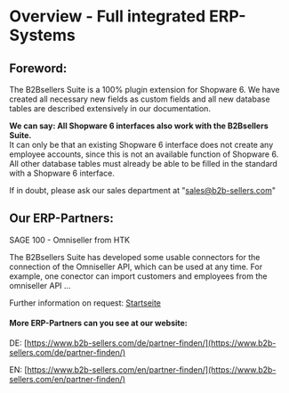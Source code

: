 # Overview - Full integrated ERP-Systems

## Foreword:

The B2Bsellers Suite is a 100% plugin extension for Shopware 6. We have created all necessary new fields as custom fields and all new database tables are described extensively in our documentation.

**We can say: All Shopware 6 interfaces also work with the B2Bsellers Suite.**\
It can only be that an existing Shopware 6 interface does not create any employee accounts, since this is not an available function of Shopware 6. All other database tables must already be able to be filled in the standard with a Shopware 6 interface.

If in doubt, please ask our sales department at "[sales@b2b-sellers.com](mailto:sales@b2b-sellers.com)"

## Our ERP-Partners:

SAGE 100 - Omniseller from HTK

The B2Bsellers Suite has developed some usable connectors for the connection of the Omniseller API, which can be used at any time. For example, one conector can import customers and employees from the omniseller API ...

Further information on request: [Startseite](https://www.omniseller.de/)

#### **More ERP-Partners can you see at our website:**

DE: [https://www.b2b-sellers.com/de/partner-finden/](https://www.b2b-sellers.com/de/partner-finden/)

EN: [https://www.b2b-sellers.com/en/partner-finden/](https://www.b2b-sellers.com/en/partner-finden/)
